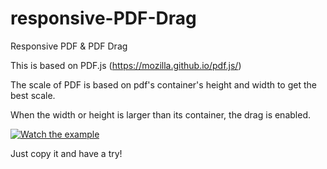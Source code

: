 # responsive-PDF-Drag
Responsive PDF &amp; PDF Drag

This is based on PDF.js (https://mozilla.github.io/pdf.js/)

The scale of PDF is based on pdf's container's height and width to get the best scale.

When the width or height is larger than its container, the drag is enabled.

[![Watch the example](https://drive.google.com/file/d/0B7KoOyok6VqbU3Qxd29hRll3eWM/view?usp=drivesdk)](https://drive.google.com/file/d/0B7KoOyok6VqbU3Qxd29hRll3eWM/view?usp=drivesdk)


Just copy it and have a try!
